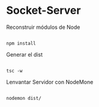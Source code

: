 # Socket-Server

Reconstruir módulos de Node
```

npm install
```

Generar el dist
```

tsc -w
```

Lenvantar Servidor con NodeMone
```

nodemon dist/
```